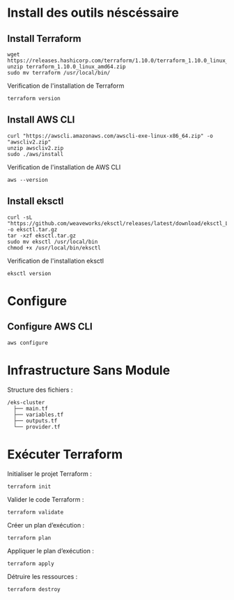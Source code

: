 # Install des outils néscéssaire

## Install Terraform
```shell
wget https://releases.hashicorp.com/terraform/1.10.0/terraform_1.10.0_linux_amd64.zip
unzip terraform_1.10.0_linux_amd64.zip
sudo mv terraform /usr/local/bin/
```
Verification de l'installation de Terraform
```shell
terraform version
```

## Install AWS CLI
```shell
curl "https://awscli.amazonaws.com/awscli-exe-linux-x86_64.zip" -o "awscliv2.zip"
unzip awscliv2.zip
sudo ./aws/install
```
Verification de l'installation de AWS CLI
```shell
aws --version
```

## Install eksctl
```shell
curl -sL "https://github.com/weaveworks/eksctl/releases/latest/download/eksctl_Linux_amd64.tar.gz" -o eksctl.tar.gz
tar -xzf eksctl.tar.gz
sudo mv eksctl /usr/local/bin
chmod +x /usr/local/bin/eksctl
```
Verification de l'installation eksctl
```shell
eksctl version
```

# Configure 

## Configure AWS CLI
```shell
aws configure
```

# Infrastructure Sans Module

Structure des fichiers :
```shell
/eks-cluster
  ├── main.tf
  ├── variables.tf
  ├── outputs.tf
  └── provider.tf
```

# Exécuter Terraform

Initialiser le projet Terraform :
```shell
terraform init
```

Valider le code Terraform :
```shell
terraform validate
```

Créer un plan d’exécution :
```shell
terraform plan
```

Appliquer le plan d’exécution :
```shell
terraform apply
```

Détruire les ressources :
```shell
terraform destroy
```
